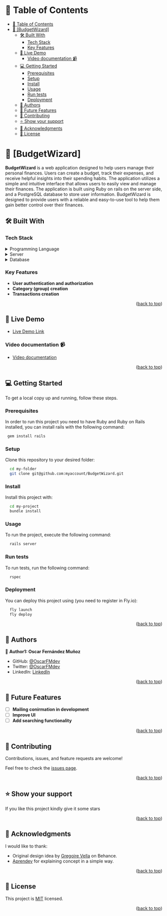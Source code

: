 <!-- TABLE OF CONTENTS -->

# 📗 Table of Contents

- [📗 Table of Contents](#-table-of-contents)
- [📖 \[BudgetWizard\] ](#-budgetwizard-)
  - [🛠 Built With ](#-built-with-)
    - [Tech Stack ](#tech-stack-)
    - [Key Features ](#key-features-)
  - [🚀 Live Demo ](#-live-demo-)
    - [Video documentation 📹](#video-documentation-)
  - [💻 Getting Started ](#-getting-started-)
    - [Prerequisites](#prerequisites)
    - [Setup](#setup)
    - [Install](#install)
    - [Usage](#usage)
    - [Run tests](#run-tests)
    - [Deployment](#deployment)
  - [👥 Authors ](#-authors-)
  - [🔭 Future Features ](#-future-features-)
  - [🤝 Contributing ](#-contributing-)
  - [⭐️ Show your support ](#️-show-your-support-)
  - [🙏 Acknowledgments ](#-acknowledgments-)
  - [📝 License ](#-license-)

<!-- PROJECT DESCRIPTION -->

# 📖 [BudgetWizard] <a name="about-project"></a>

**BudgetWizard** is a web application designed to help users manage their personal finances. Users can create a budget, track their expenses, and receive helpful insights into their spending habits. The application utilizes a simple and intuitive interface that allows users to easily view and manage their finances. The application is built using Ruby on rails on the server side, and a PostgreSQL database to store user information. BudgetWizard is designed to provide users with a reliable and easy-to-use tool to help them gain better control over their finances.

## 🛠 Built With <a name="built-with"></a>

### Tech Stack <a name="tech-stack"></a>

<details>
  <summary>Programming Language</summary>
  <ul>
    <li><a href="https://ruby-lang.org/">Ruby</a></li>
  </ul>
</details>

<details>
  <summary>Server</summary>
  <ul>
    <li><a href="https://rubyonrails.org/">Ruby on Rails</a></li>
  </ul>
</details>

<details>
<summary>Database</summary>
  <ul>
    <li><a href="https://www.postgresql.org/">PostgreSQL</a></li>
  </ul>
</details>

<!-- Features -->

### Key Features <a name="key-features"></a>

- **User authentication and authorization**
- **Category (group) creation**
- **Transactions creation**

<p align="right">(<a href="#readme-top">back to top</a>)</p>

<!-- LIVE DEMO -->

## 🚀 Live Demo <a name="live-demo"></a>

- [Live Demo Link](https://budget-wizard.fly.dev/users/sign_in)

### Video documentation 📹
- [Video documentation](https://www.loom.com/share/92232080db5c4da895117deb00223e6a)

<p align="right">(<a href="#readme-top">back to top</a>)</p>

<!-- GETTING STARTED -->

## 💻 Getting Started <a name="getting-started"></a>

To get a local copy up and running, follow these steps.

### Prerequisites

In order to run this project you need to have Ruby and Ruby on Rails installed, you can install rails with the following command:


```sh
 gem install rails
```

### Setup

Clone this repository to your desired folder:


```sh
  cd my-folder
  git clone git@github.com:myaccount/BudgetWizard.git
```


### Install

Install this project with:


```sh
  cd my-project
  bundle install
```


### Usage

To run the project, execute the following command:


```sh
  rails server
```


### Run tests

To run tests, run the following command:

```sh
  rspec
```


### Deployment

You can deploy this project using (you need to register in Fly.io):



```sh
  fly launch
  fly deploy
```


<p align="right">(<a href="#readme-top">back to top</a>)</p>

<!-- AUTHORS -->

## 👥 Authors <a name="authors"></a>

👤 **Author1: Oscar Fernández Muñoz**

- GitHub: [@OscarFMdev](https://github.com/OscarFMdev)
- Twitter: [@OscarFMdev](https://twitter.com/OscarFMdev)
- LinkedIn: [LinkedIn](https://linkedin.com/in/OscarFMdev)

<p align="right">(<a href="#readme-top">back to top</a>)</p>

<!-- FUTURE FEATURES -->

## 🔭 Future Features <a name="future-features"></a>

- [ ] **Mailing conirmation in development**
- [ ] **Improve UI**
- [ ] **Add searching functionality**

<p align="right">(<a href="#readme-top">back to top</a>)</p>

<!-- CONTRIBUTING -->

## 🤝 Contributing <a name="contributing"></a>

Contributions, issues, and feature requests are welcome!

Feel free to check the [issues page](../../issues/).

<p align="right">(<a href="#readme-top">back to top</a>)</p>

<!-- SUPPORT -->

## ⭐️ Show your support <a name="support"></a>

If you like this project kindly give it some stars

<p align="right">(<a href="#readme-top">back to top</a>)</p>

<!-- ACKNOWLEDGEMENTS -->

## 🙏 Acknowledgments <a name="acknowledgements"></a>

I would like to thank: 
- Original design idea by [Gregoire Vella](https://www.behance.net/gregoirevella) on Behance.
- [Aprendev](https://www.youtube.com/@aprendev) for explaining concept in a simple way.

<p align="right">(<a href="#readme-top">back to top</a>)</p>


<!-- LICENSE -->

## 📝 License <a name="license"></a>

This project is [MIT](./LICENSE) licensed.

<p align="right">(<a href="#readme-top">back to top</a>)</p>
